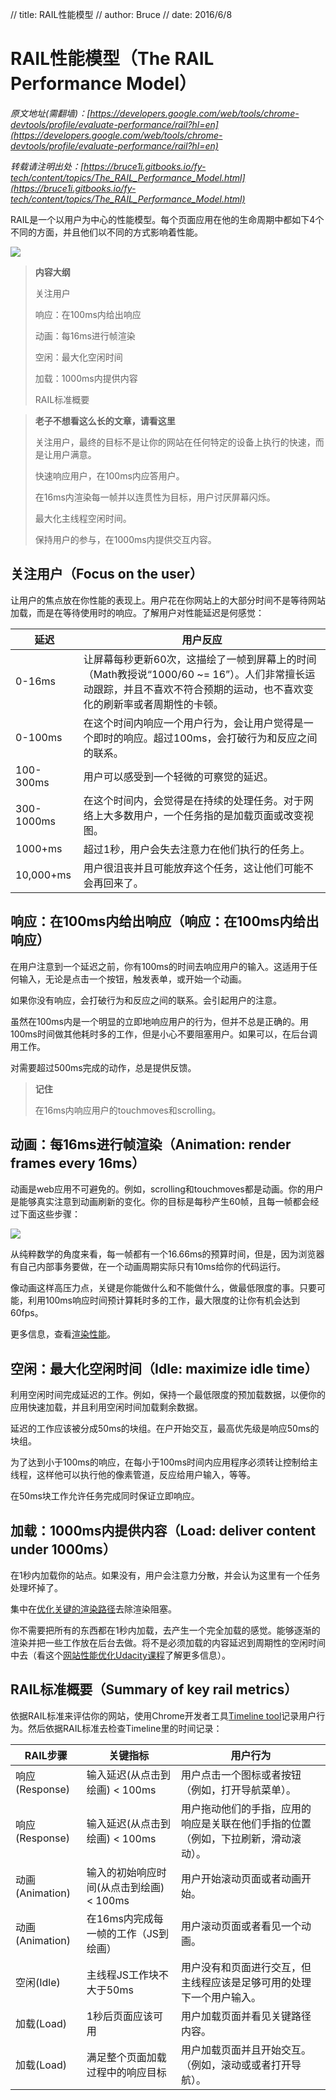 // title: RAIL性能模型
// author: Bruce
// date: 2016/6/8

# RAIL性能模型（The RAIL Performance Model）

*原文地址(需翻墙)：[https://developers.google.com/web/tools/chrome-devtools/profile/evaluate-performance/rail?hl=en](https://developers.google.com/web/tools/chrome-devtools/profile/evaluate-performance/rail?hl=en)*

*转载请注明出处：[https://bruce1i.gitbooks.io/fy-tech/content/topics/The_RAIL_Performance_Model.html](https://bruce1i.gitbooks.io/fy-tech/content/topics/The_RAIL_Performance_Model.html)*

RAIL是一个以用户为中心的性能模型。每个页面应用在他的生命周期中都如下4个不同的方面，并且他们以不同的方式影响着性能。

![](http://www.ued.life/article/The_RAIL_Performance_Model/rail.png)

> **内容大纲**
>
> 关注用户
>
> 响应：在100ms内给出响应
>
> 动画：每16ms进行帧渲染
>
> 空闲：最大化空闲时间
>
> 加载：1000ms内提供内容
>
> RAIL标准概要

> **老子不想看这么长的文章，请看这里**
>
> 关注用户，最终的目标不是让你的网站在任何特定的设备上执行的快速，而是让用户满意。
>
> 快速响应用户，在100ms内应答用户。
>
> 在16ms内渲染每一帧并以连贯性为目标，用户讨厌屏幕闪烁。
>
> 最大化主线程空闲时间。
>
> 保持用户的参与，在1000ms内提供交互内容。

## 关注用户（Focus on the user）

让用户的焦点放在你性能的表现上。用户花在你网站上的大部分时间不是等待网站加载，而是在等待使用时的响应。了解用户对性能延迟是何感觉：

延迟  | 用户反应
-----|------
0-16ms | 让屏幕每秒更新60次，这描绘了一帧到屏幕上的时间（Math教授说“1000/60 ~= 16”）。人们非常擅长运动跟踪，并且不喜欢不符合预期的运动，也不喜欢变化的刷新率或者周期性的卡顿。
0-100ms | 在这个时间内响应一个用户行为，会让用户觉得是一个即时的响应。超过100ms，会打破行为和反应之间的联系。
100-300ms | 用户可以感受到一个轻微的可察觉的延迟。
300-1000ms | 在这个时间内，会觉得是在持续的处理任务。对于网络上大多数用户，一个任务指的是加载页面或改变视图。
1000+ms | 超过1秒，用户会失去注意力在他们执行的任务上。
10,000+ms | 用户很沮丧并且可能放弃这个任务，这让他们可能不会再回来了。

## 响应：在100ms内给出响应（响应：在100ms内给出响应）

在用户注意到一个延迟之前，你有100ms的时间去响应用户的输入。这适用于任何输入，无论是点击一个按钮，触发表单，或开始一个动画。

如果你没有响应，会打破行为和反应之间的联系。会引起用户的注意。

虽然在100ms内是一个明显的立即地响应用户的行为，但并不总是正确的。用100ms时间做其他耗时多的工作，但是小心不要阻塞用户。如果可以，在后台调用工作。

对需要超过500ms完成的动作，总是提供反馈。

> **记住**
>
> 在16ms内响应用户的touchmoves和scrolling。

## 动画：每16ms进行帧渲染（Animation: render frames every 16ms）

动画是web应用不可避免的。例如，scrolling和touchmoves都是动画。你的用户是能够真实注意到动画刷新的变化。你的目标是每秒产生60帧，且每一帧都会经过下面这些步骤：

![](http://www.ued.life/article/The_RAIL_Performance_Model/render-frame.png)

从纯粹数学的角度来看，每一帧都有一个16.66ms的预算时间，但是，因为浏览器有自己内部事务要做，在一个动画周期实际只有10ms给你的代码运行。

像动画这样高压力点，关键是你能做什么和不能做什么，做最低限度的事。只要可能，利用100ms响应时间预计算耗时多的工作，最大限度的让你有机会达到60fps。

更多信息，查看[渲染性能](https://developers.google.com/web/fundamentals/performance/rendering/)。

## 空闲：最大化空闲时间（Idle: maximize idle time）

利用空闲时间完成延迟的工作。例如，保持一个最低限度的预加载数据，以便你的应用快速加载，并且利用空闲时间加载剩余数据。

延迟的工作应该被分成50ms的块组。在户开始交互，最高优先级是响应50ms的块组。

为了达到小于100ms的响应，在每小于100ms时间内应用程序必须转让控制给主线程，这样他可以执行他的像素管道，反应给用户输入，等等。

在50ms块工作允许任务完成同时保证立即响应。

## 加载：1000ms内提供内容（Load: deliver content under 1000ms）

在1秒内加载你的站点。如果没有，用户会注意力分散，并会认为这里有一个任务处理坏掉了。

集中在[优化关键的渲染路径](https://developers.google.com/web/fundamentals/performance/critical-rendering-path/)去除渲染阻塞。

你不需要把所有的东西都在1秒内加载，去产生一个完全加载的感觉。能够逐渐的渲染并把一些工作放在后台去做。将不是必须加载的内容延迟到周期性的空闲时间中去（看这个[网站性能优化Udacity课程](https://www.udacity.com/course/website-performance-optimization--ud884?_ga=1.77309589.1043781690.1464589194)了解更多信息）。

## RAIL标准概要（Summary of key rail metrics）

依据RAIL标准来评估你的网站，使用Chrome开发者工具[Timeline tool](https://developers.google.com/web/tools/chrome-devtools/profile/evaluate-performance/timeline-tool)记录用户行为。然后依据RAIL标准去检查Timeline里的时间记录：

RAIL步骤  | 关键指标 | 用户行为
---------|---------|--------
响应(Response) | 输入延迟(从点击到绘画) < 100ms | 用户点击一个图标或者按钮（例如，打开导航菜单）。
响应(Response) | 输入延迟(从点击到绘画) < 100ms | 用户拖动他们的手指，应用的响应是关联在他们手指的位置（例如，下拉刷新，滑动滚动）。
动画(Animation) | 输入的初始响应时间(从点击到绘画) < 100ms | 用户开始滚动页面或者动画开始。
动画(Animation) | 在16ms内完成每一帧的工作（JS到绘画） | 用户滚动页面或者看见一个动画。
空闲(Idle) | 主线程JS工作块不大于50ms | 用户没有和页面进行交互，但主线程应该是足够可用的处理下一个用户输入。
加载(Load) | 1秒后页面应该可用 | 用户加载页面并看见关键路径内容。
加载(Load) | 满足整个页面加载过程中的响应目标 | 用户加载页面并且开始交互。（例如，滚动或或者打开导航）。